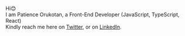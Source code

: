<p>Hi😊 <br> I am Patience Orukotan, a Front-End Developer (JavaScript, TypeScript, React) <br> Kindly reach me here on <a href="https://twitter.com/Patkoton">Twitter</a>, or on <a href="https://www.linkedin.com/in/patience-orukotan-03a778ba/">LinkedIn</a>.
</p>
